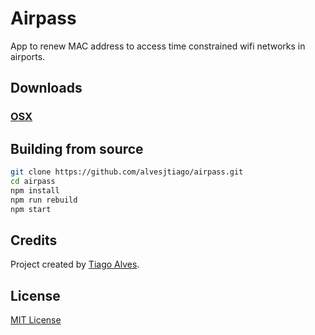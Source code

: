 # Airpass 

App to renew MAC address to access time constrained wifi networks in airports.

## Downloads

### [OSX](https://github.com/alvesjtiago/airpass/releases/tag/v1.0.0)

## Building from source

```bash
git clone https://github.com/alvesjtiago/airpass.git
cd airpass
npm install
npm run rebuild
npm start
```

## Credits

Project created by [Tiago Alves](http://tiagoalves.me).

## License

[MIT License](LICENSE.md)
